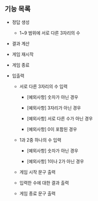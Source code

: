 ## 기능 목록

- 정답 생성

  - 1~9 범위에 서로 다른 3자리의 수

- 결과 계산

- 게임 재시작

- 게임 종료

- 입출력

  - 서로 다른 3자리의 수 입력

    - [예외사항] 숫자가 아닌 경우

    - [예외사항] 3자리가 아닌 경우

    - [예외사항] 서로 다른 수가 아닌 경우

    - [예외사항] 0이 포함된 경우

  - 1과 2중 하나의 수 입력

    - [예외사항] 숫자가 아닌 경우

    - [예외사항] 1이나 2가 아닌 경우

  - 게임 시작 문구 출력

  - 입력한 수에 대한 결과 출력

  - 게임 종료 문구 출력

